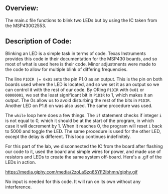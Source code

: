 ## Overview:
The main.c file functions to blink two LEDs but by using the IC taken from the MSP430G2553. 

## Description of Code:
Blinking an LED is a simple task in terms of code. Texas Instruments provides this code in their documentation for the MSP430 boards, and so most of what is used here is their code. Minor adjustments were made to the code to allow for multiple blink of differing frequencies.

The line `P1DIR |= 0x01` sets the pin P1.0 as an output. This is the pin on both boards used where the LED is located, and so we set it as an output so we can control it with the rest of our code. By ORing `P1DIR` with `0x01` or `00000001`, we set the least significant bit in `P1DIR` to 1, which makes it an output. The 0s allow us to avoid disturbing the rest of the bits in `P1DIR`. Another LED on P1.6 on was also used. The same procedure was used.

The `while` loop here does a few things. The `if` statement checks if integer `i` is not equal to 0, which it should be at the start of the program, in which case it will decrement by 1. When it reaches 0, the program will reset `i` back to 5000 and toggle the LED. The same procedure is used for the other LED, except the delay is different. This loop continues indefinitely.

For this part of the lab, we disconnected the IC from the board after flashing our code to it, used the board and simple wires for power, and made use of resistors and LEDs to create the same system off-board. Here's a .gif of the LEDs in action.

https://media.giphy.com/media/2zoLaSzq65YF2ibhmn/giphy.gif

No input is needed for this code. It will run on its own without any interference. 
